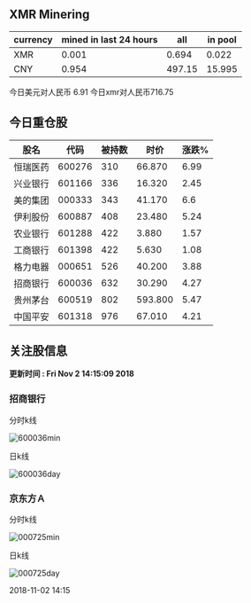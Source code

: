 ## XMR Minering

|currency|mined in last 24 hours|all|in pool|
|---|---|---|---|
|XMR|0.001|0.694|0.022|
|CNY|0.954|497.15|15.995|

今日美元对人民币 6.91	今日xmr对人民币716.75


## 今日重仓股 

|股名|代码|被持数|时价|涨跌%|
|---|---|---|---|---|
|恒瑞医药|600276|310|66.870|6.99|
|兴业银行|601166|336|16.320|2.45|
|美的集团|000333|343|41.170|6.6|
|伊利股份|600887|408|23.480|5.24|
|农业银行|601288|422|3.880|1.57|
|工商银行|601398|422|5.630|1.08|
|格力电器|000651|526|40.200|3.88|
|招商银行|600036|632|30.290|4.27|
|贵州茅台|600519|802|593.800|5.47|
|中国平安|601318|976|67.010|4.21|

## 关注股信息
**更新时间 : Fri Nov  2 14:15:09 2018**
### 招商银行 
分时k线

![600036min](http://image.sinajs.cn/newchart/min/n/sh600036.gif)

日k线

![600036day](http://image.sinajs.cn/newchart/daily/n/sh600036.gif)

### 京东方Ａ 
分时k线

![000725min](http://image.sinajs.cn/newchart/min/n/sz000725.gif)

日k线

![000725day](http://image.sinajs.cn/newchart/daily/n/sz000725.gif)

2018-11-02 14:15
